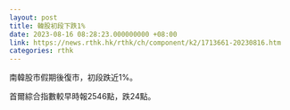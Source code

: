 ```yaml
---
layout: post
title: 韓股初段下跌1%
date: 2023-08-16 08:28:23.000000000 +08:00
link: https://news.rthk.hk/rthk/ch/component/k2/1713661-20230816.htm
categories: rthk
---
```


南韓股市假期後復市，初段跌近1%。

首爾綜合指數較早時報2546點，跌24點。
